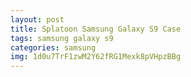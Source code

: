 ```yaml
---
layout: post
title: Splatoon Samsung Galaxy S9 Case
tags: samsung galaxy s9
categories: samsung
img: 1d0u7TrF1zwM2Y62fRG1Mexk8pVHpzBBg
---
```

